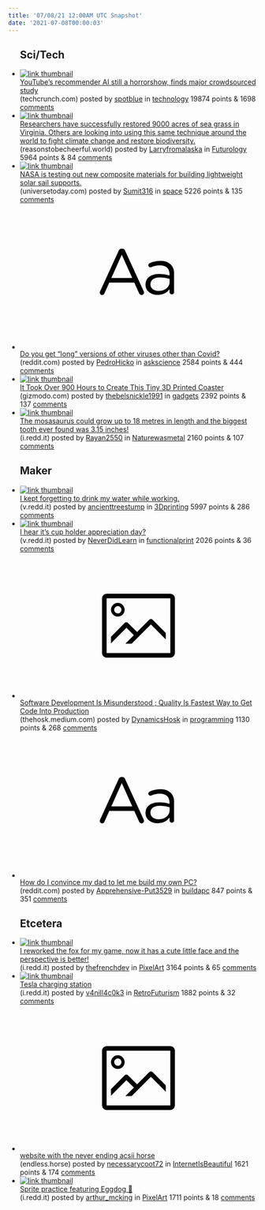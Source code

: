 ```yaml
---
title: '07/08/21 12:00AM UTC Snapshot'
date: '2021-07-08T00:00:03'
---
```

<ul>
<h2>Sci/Tech</h2>

<li><a href='https://techcrunch.com/2021/07/07/youtubes-recommender-ai-still-a-horrorshow-finds-major-crowdsourced-study/'><img src='https://b.thumbs.redditmedia.com/qVqgmMGAGfUr8bGo1sYLm1N1mbJTvxcP07qmKTw5eHI.jpg' alt='link thumbnail'></a><div><div class='linkTitle'><a href='https://techcrunch.com/2021/07/07/youtubes-recommender-ai-still-a-horrorshow-finds-major-crowdsourced-study/'>YouTube’s recommender AI still a horrorshow, finds major crowdsourced study</a></div>(techcrunch.com) posted by <a href='https://www.reddit.com/user/spotblue'>spotblue</a> in <a href='https://www.reddit.com/r/technology'>technology</a> 19874 points & 1698 <a href='https://www.reddit.com/r/technology/comments/ofgjll/youtubes_recommender_ai_still_a_horrorshow_finds/'>comments</a></div></li>

<li><a href='https://reasonstobecheerful.world/worlds-largest-seagrass-project-proves-you-can-actually-restore-the-oceans/?utm_source=Reasons+to+be+Cheerful&amp;utm_campaign=ff36e2851e-EMAIL_CAMPAIGN_2021_07_01_08_22&amp;utm_medium=email&amp;utm_term=0_89fb038efe-ff36e2851e-389463112'><img src='https://a.thumbs.redditmedia.com/ozdHJDeQi-aM1Dh73XHHwv3hZfnDxhPrUqEBb9Jw7Y8.jpg' alt='link thumbnail'></a><div><div class='linkTitle'><a href='https://reasonstobecheerful.world/worlds-largest-seagrass-project-proves-you-can-actually-restore-the-oceans/?utm_source=Reasons+to+be+Cheerful&amp;utm_campaign=ff36e2851e-EMAIL_CAMPAIGN_2021_07_01_08_22&amp;utm_medium=email&amp;utm_term=0_89fb038efe-ff36e2851e-389463112'>Researchers have successfully restored 9000 acres of sea grass in Virginia. Others are looking into using this same technique around the world to fight climate change and restore biodiversity.</a></div>(reasonstobecheerful.world) posted by <a href='https://www.reddit.com/user/Larryfromalaska'>Larryfromalaska</a> in <a href='https://www.reddit.com/r/Futurology'>Futurology</a> 5964 points & 84 <a href='https://www.reddit.com/r/Futurology/comments/oflbx4/researchers_have_successfully_restored_9000_acres/'>comments</a></div></li>

<li><a href='https://www.universetoday.com/151722/nasa-is-testing-out-new-composite-materials-for-building-lightweight-solar-sail-supports/'><img src='https://b.thumbs.redditmedia.com/QYyjbv47EDFxfgMRvdE5v-2WgCNVtGA2nlC_0_y2_6w.jpg' alt='link thumbnail'></a><div><div class='linkTitle'><a href='https://www.universetoday.com/151722/nasa-is-testing-out-new-composite-materials-for-building-lightweight-solar-sail-supports/'>NASA is testing out new composite materials for building lightweight solar sail supports.</a></div>(universetoday.com) posted by <a href='https://www.reddit.com/user/Sumit316'>Sumit316</a> in <a href='https://www.reddit.com/r/space'>space</a> 5226 points & 135 <a href='https://www.reddit.com/r/space/comments/ofkfzv/nasa_is_testing_out_new_composite_materials_for/'>comments</a></div></li>

<li><a href='https://www.reddit.com/r/askscience/comments/ofen4n/do_you_get_long_versions_of_other_viruses_other/'><svg version='1.1' viewBox='-34 -12 104 64' preserveAspectRatio='xMidYMid slice' xmlns='http://www.w3.org/2000/svg' xmlns:xlink='http://www.w3.org/1999/xlink'>
    <title>text link thumbnail</title>
    <path d='M12.19,8.84a1.45,1.45,0,0,0-1.4-1h-.12a1.46,1.46,0,0,0-1.42,1L1.14,26.56a1.29,1.29,0,0,0-.14.59,1,1,0,0,0,1,1,1.12,1.12,0,0,0,1.08-.77l2.08-4.65h11l2.08,4.59a1.24,1.24,0,0,0,1.12.83,1.08,1.08,0,0,0,1.08-1.08,1.64,1.64,0,0,0-.14-.57ZM6.08,20.71l4.59-10.22,4.6,10.22Z'>
    </path>
    <path d='M32.24,14.78A6.35,6.35,0,0,0,27.6,13.2a11.36,11.36,0,0,0-4.7,1,1,1,0,0,0-.58.89,1,1,0,0,0,.94.92,1.23,1.23,0,0,0,.39-.08,8.87,8.87,0,0,1,3.72-.81c2.7,0,4.28,1.33,4.28,3.92v.5a15.29,15.29,0,0,0-4.42-.61c-3.64,0-6.14,1.61-6.14,4.64v.05c0,2.95,2.7,4.48,5.37,4.48a6.29,6.29,0,0,0,5.19-2.48V26.9a1,1,0,0,0,1,1,1,1,0,0,0,1-1.06V19A5.71,5.71,0,0,0,32.24,14.78Zm-.56,7.7c0,2.28-2.17,3.89-4.81,3.89-1.94,0-3.61-1.06-3.61-2.86v-.06c0-1.8,1.5-3,4.2-3a15.2,15.2,0,0,1,4.22.61Z'>
    </path>
    </svg></a><div><div class='linkTitle'><a href='https://www.reddit.com/r/askscience/comments/ofen4n/do_you_get_long_versions_of_other_viruses_other/'>Do you get “long” versions of other viruses other than Covid?</a></div>(reddit.com) posted by <a href='https://www.reddit.com/user/PedroHicko'>PedroHicko</a> in <a href='https://www.reddit.com/r/askscience'>askscience</a> 2584 points & 444 <a href='https://www.reddit.com/r/askscience/comments/ofen4n/do_you_get_long_versions_of_other_viruses_other/'>comments</a></div></li>

<li><a href='https://gizmodo.com/it-took-over-900-hours-to-design-and-3d-print-this-self-1847230781'><img src='https://a.thumbs.redditmedia.com/QtBCIlQd2FbQTINFJPFp42dXTr3dK_vJ2fPKmW4ncX4.jpg' alt='link thumbnail'></a><div><div class='linkTitle'><a href='https://gizmodo.com/it-took-over-900-hours-to-design-and-3d-print-this-self-1847230781'>It Took Over 900 Hours to Create This Tiny 3D Printed Coaster</a></div>(gizmodo.com) posted by <a href='https://www.reddit.com/user/thebelsnickle1991'>thebelsnickle1991</a> in <a href='https://www.reddit.com/r/gadgets'>gadgets</a> 2392 points & 137 <a href='https://www.reddit.com/r/gadgets/comments/offz5f/it_took_over_900_hours_to_create_this_tiny_3d/'>comments</a></div></li>

<li><a href='https://i.redd.it/jzrot9xr6s971.jpg'><img src='https://a.thumbs.redditmedia.com/_JngrsiljNQ3_jL9c6IGiYEO7HO699l2J2WgG2X5dZ4.jpg' alt='link thumbnail'></a><div><div class='linkTitle'><a href='https://i.redd.it/jzrot9xr6s971.jpg'>The mosasaurus could grow up to 18 metres in length and the biggest tooth ever found was 3.15 inches!</a></div>(i.redd.it) posted by <a href='https://www.reddit.com/user/Rayan2550'>Rayan2550</a> in <a href='https://www.reddit.com/r/Naturewasmetal'>Naturewasmetal</a> 2160 points & 107 <a href='https://www.reddit.com/r/Naturewasmetal/comments/ofhj3d/the_mosasaurus_could_grow_up_to_18_metres_in/'>comments</a></div></li>

<h2>Maker</h2>

<li><a href='https://v.redd.it/u36veu2v9q971'><img src='https://b.thumbs.redditmedia.com/jn5g_KuFvfScYh-hfVQnAMfSeHZPtWslRDDxoG2sJeU.jpg' alt='link thumbnail'></a><div><div class='linkTitle'><a href='https://v.redd.it/u36veu2v9q971'>I kept forgetting to drink my water while working.</a></div>(v.redd.it) posted by <a href='https://www.reddit.com/user/ancienttreestump'>ancienttreestump</a> in <a href='https://www.reddit.com/r/3Dprinting'>3Dprinting</a> 5997 points & 286 <a href='https://www.reddit.com/r/3Dprinting/comments/ofcp4t/i_kept_forgetting_to_drink_my_water_while_working/'>comments</a></div></li>

<li><a href='https://v.redd.it/xwstkvf91p971'><img src='https://b.thumbs.redditmedia.com/TI0rTTK2zJP_6JnggcwjgW8cKzetXmzfXD8Z74PhoYk.jpg' alt='link thumbnail'></a><div><div class='linkTitle'><a href='https://v.redd.it/xwstkvf91p971'>I hear it’s cup holder appreciation day?</a></div>(v.redd.it) posted by <a href='https://www.reddit.com/user/NeverDidLearn'>NeverDidLearn</a> in <a href='https://www.reddit.com/r/functionalprint'>functionalprint</a> 2026 points & 36 <a href='https://www.reddit.com/r/functionalprint/comments/of8tya/i_hear_its_cup_holder_appreciation_day/'>comments</a></div></li>

<li><a href='https://thehosk.medium.com/software-development-is-misunderstood-quality-is-fastest-way-to-get-code-into-production-f1f5a0792c69'><svg version='1.1' viewBox='-34 -14 104 64' preserveAspectRatio='xMidYMid meet' xmlns='http://www.w3.org/2000/svg' xmlns:xlink='http://www.w3.org/1999/xlink'>
    <title>link thumbnail</title>
    <path d='M32,4H4A2,2,0,0,0,2,6V30a2,2,0,0,0,2,2H32a2,2,0,0,0,2-2V6A2,2,0,0,0,32,4ZM4,30V6H32V30Z'></path>
    <path d='M8.92,14a3,3,0,1,0-3-3A3,3,0,0,0,8.92,14Zm0-4.6A1.6,1.6,0,1,1,7.33,11,1.6,1.6,0,0,1,8.92,9.41Z'></path>
    <path d='M22.78,15.37l-5.4,5.4-4-4a1,1,0,0,0-1.41,0L5.92,22.9v2.83l6.79-6.79L16,22.18l-3.75,3.75H15l8.45-8.45L30,24V21.18l-5.81-5.81A1,1,0,0,0,22.78,15.37Z'></path>
    </svg></a><div><div class='linkTitle'><a href='https://thehosk.medium.com/software-development-is-misunderstood-quality-is-fastest-way-to-get-code-into-production-f1f5a0792c69'>Software Development Is Misunderstood ; Quality Is Fastest Way to Get Code Into Production</a></div>(thehosk.medium.com) posted by <a href='https://www.reddit.com/user/DynamicsHosk'>DynamicsHosk</a> in <a href='https://www.reddit.com/r/programming'>programming</a> 1130 points & 268 <a href='https://www.reddit.com/r/programming/comments/ofm3uo/software_development_is_misunderstood_quality_is/'>comments</a></div></li>

<li><a href='https://www.reddit.com/r/buildapc/comments/ofljap/how_do_i_convince_my_dad_to_let_me_build_my_own_pc/'><svg version='1.1' viewBox='-34 -12 104 64' preserveAspectRatio='xMidYMid slice' xmlns='http://www.w3.org/2000/svg' xmlns:xlink='http://www.w3.org/1999/xlink'>
    <title>text link thumbnail</title>
    <path d='M12.19,8.84a1.45,1.45,0,0,0-1.4-1h-.12a1.46,1.46,0,0,0-1.42,1L1.14,26.56a1.29,1.29,0,0,0-.14.59,1,1,0,0,0,1,1,1.12,1.12,0,0,0,1.08-.77l2.08-4.65h11l2.08,4.59a1.24,1.24,0,0,0,1.12.83,1.08,1.08,0,0,0,1.08-1.08,1.64,1.64,0,0,0-.14-.57ZM6.08,20.71l4.59-10.22,4.6,10.22Z'>
    </path>
    <path d='M32.24,14.78A6.35,6.35,0,0,0,27.6,13.2a11.36,11.36,0,0,0-4.7,1,1,1,0,0,0-.58.89,1,1,0,0,0,.94.92,1.23,1.23,0,0,0,.39-.08,8.87,8.87,0,0,1,3.72-.81c2.7,0,4.28,1.33,4.28,3.92v.5a15.29,15.29,0,0,0-4.42-.61c-3.64,0-6.14,1.61-6.14,4.64v.05c0,2.95,2.7,4.48,5.37,4.48a6.29,6.29,0,0,0,5.19-2.48V26.9a1,1,0,0,0,1,1,1,1,0,0,0,1-1.06V19A5.71,5.71,0,0,0,32.24,14.78Zm-.56,7.7c0,2.28-2.17,3.89-4.81,3.89-1.94,0-3.61-1.06-3.61-2.86v-.06c0-1.8,1.5-3,4.2-3a15.2,15.2,0,0,1,4.22.61Z'>
    </path>
    </svg></a><div><div class='linkTitle'><a href='https://www.reddit.com/r/buildapc/comments/ofljap/how_do_i_convince_my_dad_to_let_me_build_my_own_pc/'>How do I convince my dad to let me build my own PC?</a></div>(reddit.com) posted by <a href='https://www.reddit.com/user/Apprehensive-Put3529'>Apprehensive-Put3529</a> in <a href='https://www.reddit.com/r/buildapc'>buildapc</a> 847 points & 351 <a href='https://www.reddit.com/r/buildapc/comments/ofljap/how_do_i_convince_my_dad_to_let_me_build_my_own_pc/'>comments</a></div></li>

<h2>Etcetera</h2>

<li><a href='https://i.redd.it/0lwz6catmq971.png'><img src='https://b.thumbs.redditmedia.com/C1mDUxRSejt2Mb4SH6Alpdedfspc32uRsLMZIHJZwHs.jpg' alt='link thumbnail'></a><div><div class='linkTitle'><a href='https://i.redd.it/0lwz6catmq971.png'>I reworked the fox for my game, now it has a cute little face and the perspective is better!</a></div>(i.redd.it) posted by <a href='https://www.reddit.com/user/thefrenchdev'>thefrenchdev</a> in <a href='https://www.reddit.com/r/PixelArt'>PixelArt</a> 3164 points & 65 <a href='https://www.reddit.com/r/PixelArt/comments/ofdn32/i_reworked_the_fox_for_my_game_now_it_has_a_cute/'>comments</a></div></li>

<li><a href='https://i.redd.it/p1l2h8o1nr971.jpg'><img src='https://a.thumbs.redditmedia.com/kcyUMwuYMpNVfUocOmjdKHPVl4evk5RFNKZk8n94G-0.jpg' alt='link thumbnail'></a><div><div class='linkTitle'><a href='https://i.redd.it/p1l2h8o1nr971.jpg'>Tesla charging station</a></div>(i.redd.it) posted by <a href='https://www.reddit.com/user/v4nill4c0k3'>v4nill4c0k3</a> in <a href='https://www.reddit.com/r/RetroFuturism'>RetroFuturism</a> 1882 points & 32 <a href='https://www.reddit.com/r/RetroFuturism/comments/ofitzn/tesla_charging_station/'>comments</a></div></li>

<li><a href='http://endless.horse/'><svg version='1.1' viewBox='-34 -14 104 64' preserveAspectRatio='xMidYMid meet' xmlns='http://www.w3.org/2000/svg' xmlns:xlink='http://www.w3.org/1999/xlink'>
    <title>link thumbnail</title>
    <path d='M32,4H4A2,2,0,0,0,2,6V30a2,2,0,0,0,2,2H32a2,2,0,0,0,2-2V6A2,2,0,0,0,32,4ZM4,30V6H32V30Z'></path>
    <path d='M8.92,14a3,3,0,1,0-3-3A3,3,0,0,0,8.92,14Zm0-4.6A1.6,1.6,0,1,1,7.33,11,1.6,1.6,0,0,1,8.92,9.41Z'></path>
    <path d='M22.78,15.37l-5.4,5.4-4-4a1,1,0,0,0-1.41,0L5.92,22.9v2.83l6.79-6.79L16,22.18l-3.75,3.75H15l8.45-8.45L30,24V21.18l-5.81-5.81A1,1,0,0,0,22.78,15.37Z'></path>
    </svg></a><div><div class='linkTitle'><a href='http://endless.horse/'>website with the never ending acsii horse</a></div>(endless.horse) posted by <a href='https://www.reddit.com/user/necessarycoot72'>necessarycoot72</a> in <a href='https://www.reddit.com/r/InternetIsBeautiful'>InternetIsBeautiful</a> 1621 points & 174 <a href='https://www.reddit.com/r/InternetIsBeautiful/comments/ofedmq/website_with_the_never_ending_acsii_horse/'>comments</a></div></li>

<li><a href='https://i.redd.it/g5leawn1ht971.jpg'><img src='https://b.thumbs.redditmedia.com/qmSi8fAA21jyF_N1AzMynBfI-yDBvC_GbOEQyKwMTqQ.jpg' alt='link thumbnail'></a><div><div class='linkTitle'><a href='https://i.redd.it/g5leawn1ht971.jpg'>Sprite practice featuring Eggdog 🥚</a></div>(i.redd.it) posted by <a href='https://www.reddit.com/user/arthur_mcking'>arthur_mcking</a> in <a href='https://www.reddit.com/r/PixelArt'>PixelArt</a> 1711 points & 18 <a href='https://www.reddit.com/r/PixelArt/comments/ofmd06/sprite_practice_featuring_eggdog/'>comments</a></div></li>

</ul>
